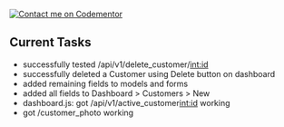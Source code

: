 [![Contact me on Codementor](https://www.codementor.io/m-badges/boonecabal/im-a-cm-b.svg)](https://www.codementor.io/@boonecabal?refer=badge)

## Current Tasks

* successfully tested /api/v1/delete_customer/<int:id>
* successfully deleted a Customer using Delete button on dashboard
* added remaining fields to models and forms
* added all fields to Dashboard > Customers > New
* dashboard.js: got /api/v1/active_customer<int:id> working
* got /customer_photo working